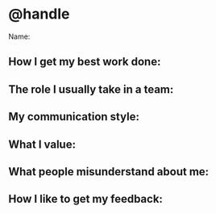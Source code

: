 <!--
Add your information. Have a think, try to make it useful.

You can format text using markdown:
https://github.com/adam-p/markdown-here/wiki/Markdown-Cheatsheet

If you've added lots of info and you'd like to jazz it up:

You can add emojis to your markdown! 👻
https://gist.github.com/roachhd/1f029bd4b50b8a524f3c
Also, on MacOs, ctrl+cmd+space opens an emoji menu

You can add cool GIFs to your markdown!
giphy.com has a lot of GIFs. You can add images with the following markdown code:
![alt text](url)
-->
# @handle
Name:

## How I get my best work done: 

## The role I usually take in a team:  

## My communication style: 

## What I value:

## What people misunderstand about me: 

## How I like to get my feedback:  
